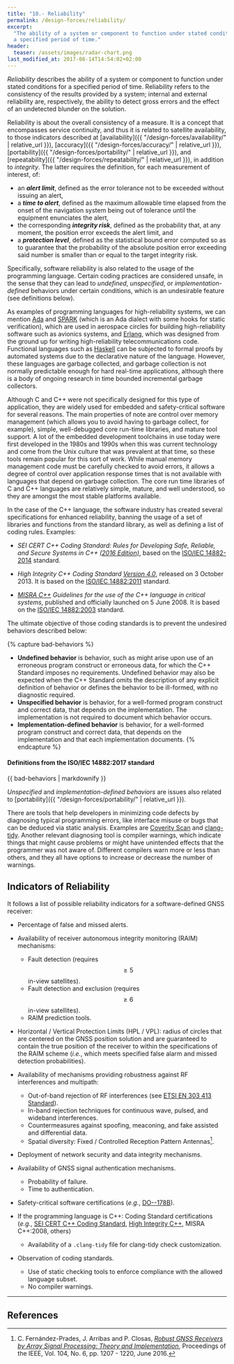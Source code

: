 ```yaml
---
title: "10.- Reliability"
permalink: /design-forces/reliability/
excerpt:
  "The ability of a system or component to function under stated conditions for
  a specified period of time."
header:
  teaser: /assets/images/radar-chart.png
last_modified_at: 2017-08-14T14:54:02+02:00
---
```


_Reliability_ describes the ability of a system or component to function under
stated conditions for a specified period of time. Reliability refers to the
consistency of the results provided by a system; internal and external
reliability are, respectively, the ability to detect gross errors and the effect
of an undetected blunder on the solution.

Reliability is about the overall consistency of a measure. It is a concept that
encompasses service continuity, and thus it is related to satellite
availability, to those indicators described at
[availability]({{ "/design-forces/availability/" | relative_url }}),
[accuracy]({{ "/design-forces/accuracy/" | relative_url }}),
[portability]({{ "/design-forces/portability/" | relative_url }}), and
[repeatability]({{ "/design-forces/repeatability/" | relative_url }}), in
addition to _integrity_. The latter requires the definition, for each
measurement of interest, of:

- an **_alert limit_**, defined as the error tolerance not to be exceeded
  without issuing an alert,
- a **_time to alert_**, defined as the maximum allowable time elapsed from the
  onset of the navigation system being out of tolerance until the equipment
  enunciates the alert,
- the corresponding **_integrity risk_**, defined as the probability that, at
  any moment, the position error exceeds the alert limit, and
- a **_protection level_**, defined as the statistical bound error computed so
  as to guarantee that the probability of the absolute position error exceeding
  said number is smaller than or equal to the target integrity risk.

Specifically, software reliability is also related to the usage of the
programming language. Certain coding practices are considered unsafe, in the
sense that they can lead to _undefined_, _unspecified_, or
_implementation-defined_ behaviors under certain conditions, which is an
undesirable feature (see definitions below).

As examples of programming languages for high-reliability systems, we can
mention
[Ada](<https://en.wikipedia.org/wiki/Ada_(programming_language)>) and [SPARK](<https://en.wikipedia.org/wiki/SPARK_(programming_language)>) (which
is an Ada dialect with some hooks for static verification), which are used in
aerospace circles for building high-reliability software such as avionics
systems, and [Erlang](https://www.erlang.org/), which was designed from the
ground up for writing high-reliability telecommunications code. Functional
languages such as [Haskell](https://wiki.haskell.org/Haskell) can be subjected
to formal proofs by automated systems due to the declarative nature of the
language. However, these languages are garbage collected, and garbage collection
is not normally predictable enough for hard real-time applications, although
there is a body of ongoing research in time bounded incremental garbage
collectors.

Although C and C++ were not specifically designed for this type of application,
they are widely used for embedded and safety-critical software for several
reasons. The main properties of note are control over memory management (which
allows you to avoid having to garbage collect, for example), simple,
well-debugged core run-time libraries, and mature tool support. A lot of the
embedded development toolchains in use today were first developed in the 1980s
and 1990s when this was current technology and come from the Unix culture that
was prevalent at that time, so these tools remain popular for this sort of work.
While manual memory management code must be carefully checked to avoid errors,
it allows a degree of control over application response times that is not
available with languages that depend on garbage collection. The core run time
libraries of C and C++ languages are relatively simple, mature, and well
understood, so they are amongst the most stable platforms available.

In the case of the C++ language, the software industry has created several
specifications for enhanced reliability, banning the usage of a set of libraries
and functions from the standard library, as well as defining a list of coding
rules. Examples:

- _SEI CERT C++ Coding Standard: Rules for Developing Safe, Reliable, and Secure
  Systems in C++
  [(2016 Edition)](https://resources.sei.cmu.edu/library/asset-view.cfm?assetID=494932)_,
  based on the [ISO/IEC 14882-2014](https://www.iso.org/standard/64029.html)
  standard.

- _High Integrity C++ Coding Standard
  [Version 4.0](https://www.perforce.com/resources/qac/high-integrity-cpp-coding-standard)_,
  released on 3 October 2013. It is based on the
  [ISO/IEC 14882:2011](https://www.iso.org/standard/50372.html) standard.

- _[MISRA C++](https://www.misra.org.uk/Activities/MISRAC/tabid/171/Default.aspx)
  Guidelines for the use of the C++ language in critical systems_, published and
  officially launched on 5 June 2008. It is based on the
  [ISO/IEC 14882:2003](https://www.iso.org/standard/38110.html) standard.

The ultimate objective of those coding standards is to prevent the undesired
behaviors described below:

{% capture bad-behaviors %}
- **Undefined behavior** is behavior, such as might arise upon use of an
  erroneous program construct or erroneous data, for which the C++ Standard
  imposes no requirements. Undefined behavior may also be expected when the C++
  Standard omits the description of any explicit definition of behavior or
  defines the behavior to be ill-formed, with no diagnostic required.
- **Unspecified behavior** is behavior, for a well-formed program construct and
  correct data, that depends on the implementation. The implementation is not
  required to document which behavior occurs.
- **Implementation-defined behavior** is behavior, for a well-formed program
  construct and correct data, that depends on the implementation and that each
  implementation documents.
{% endcapture %}

<div class="notice--danger">
  <h4>Definitions from the ISO/IEC 14882:2017 standard</h4>
  {{ bad-behaviors | markdownify }}
</div>

_Unspecified_ and _implementation-defined behaviors_ are issues also related to
[portability]({{ "/design-forces/portability/" | relative_url }}).

There are tools that help developers in minimizing code defects by diagnosing
typical programming errors, like interface misuse or bugs that can be deduced
via static analysis. Examples are [Coverity Scan](https://scan.coverity.com/)
and [clang-tidy](https://clang.llvm.org/extra/clang-tidy/). Another relevant
diagnosing tool is compiler warnings, which indicate things that might cause
problems or might have unintended effects that the programmer was not aware of.
Different compilers warn more or less than others, and they all have options to
increase or decrease the number of warnings.

## Indicators of Reliability

It follows a list of possible reliability indicators for a software-defined GNSS
receiver:

- Percentage of false and missed alerts.
- Availability of receiver autonomous integrity monitoring (RAIM) mechanisms:
  - Fault detection (requires $$ \geq 5 $$ in-view satellites).
  - Fault detection and exclusion (requires $$ \geq 6 $$ in-view satellites).
  - RAIM prediction tools.

- Horizontal / Vertical Protection Limits (HPL / VPL): radius of circles that
  are centered on the GNSS position solution and are guaranteed to contain the
  true position of the receiver to within the specifications of the RAIM scheme
  (_i.e._, which meets specified false alarm and missed detection
  probabilities).

- Availability of mechanisms providing robustness against RF interferences and
  multipath:
  - Out-of-band rejection of RF interferences (see
    [ETSI EN 303 413 Standard](https://portal.etsi.org/webapp/WorkProgram/Report_WorkItem.asp?WKI_ID=48239)).
  - In-band rejection techniques for continuous wave, pulsed, and wideband
    interferences.
  - Countermeasures against spoofing, meaconing, and fake assisted and
    differential data.
  - Spatial diversity: Fixed / Controlled Reception Pattern
    Antennas[^Fernandez16].

- Deployment of network security and data integrity mechanisms.
- Availability of GNSS signal authentication mechanisms.
  - Probability of failure.
  - Time to authentication.

- Safety-critical software certifications (_e.g._,
  [DO--178B](https://en.wikipedia.org/wiki/DO-178B)).

- If the programming language is C++: Coding Standard certifications (_e.g._,
  [SEI CERT C++ Coding Standard](https://resources.sei.cmu.edu/library/asset-view.cfm?assetID=494932),
  [High Integrity C++](https://www.perforce.com/blog/qac/high-integrity-cpp-hicpp),
  MISRA C++:2008, others)
  - Availability of a `.clang-tidy` file for clang-tidy check customization.

- Observation of coding standards.
  - Use of static checking tools to enforce compliance with the allowed language
    subset.
  - No compiler warnings.

------

## References

[^Fernandez16]: C. Fern&aacute;ndez-Prades, J. Arribas and P. Closas, [_Robust GNSS Receivers by Array Signal Processing: Theory and Implementation_](https://ieeexplore.ieee.org/document/7444116/), Proceedings of the IEEE, Vol. 104, No. 6, pp. 1207 - 1220, June 2016.
